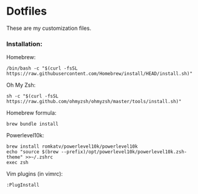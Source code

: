 # Dotfiles

These are my customization files.

### Installation:

Homebrew: 
```
/bin/bash -c "$(curl -fsSL https://raw.githubusercontent.com/Homebrew/install/HEAD/install.sh)"
```
Oh My Zsh: 
```
sh -c "$(curl -fsSL https://raw.github.com/ohmyzsh/ohmyzsh/master/tools/install.sh)"
```
Homebrew formula: 
```
brew bundle install
```
Powerlevel10k:
```
brew install romkatv/powerlevel10k/powerlevel10k
echo "source $(brew --prefix)/opt/powerlevel10k/powerlevel10k.zsh-theme" >>~/.zshrc
exec zsh
```
Vim plugins (in vimrc):
```
:PlugInstall
```

